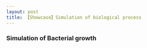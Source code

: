 ```yaml
---
layout: post
title: 【Showcase】Simulation of biological process 
---
```


### Simulation of Bacterial growth

<canvas data-processing-sources="/script/bacteria_growth.pde"></canvas>